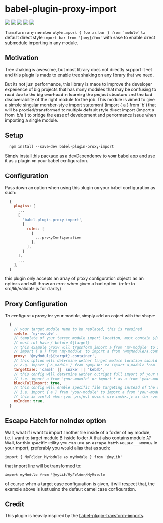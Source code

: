 # babel-plugin-proxy-import

![](https://img.shields.io/circleci/project/github/dharmawankenny/babel-plugin-proxy-import/master.svg?logo=circleci&logoColor=ffffff) ![](https://img.shields.io/codecov/c/gh/dharmawankenny/babel-plugin-proxy-import.svg?logo=codecov&logoColor=ffffff) ![](https://img.shields.io/david/dharmawankenny/babel-plugin-proxy-import.svg?logo=node.js&logoColor=ffffff) ![](https://img.shields.io/github/license/dharmawankenny/babel-plugin-proxy-import.svg) ![](https://img.shields.io/github/issues-raw/dharmawankenny/babel-plugin-proxy-import.svg?logo=github&logoColor=ffffff)


Transform any member style `import { foo as bar } from 'module'` to default direct style `import bar from '{any}/foo'` with ease to enable direct submodule importing in any module.

## Motivation

Tree shaking is awesome, but most library does not directly support it yet and this plugin is made to enable tree shaking on any library that we need.

But its not just performance, this library is made to improve the developer experience of big projects that has many modules that may be confusing to read due to the big overhead in learning the project structure and the bad discoverability of the right module for the job. This module is aimed to give a simple singular member-style import statement (import { a } from 'b') that will be proxied/transformed to multiple default style direct import (import a from 'b/a') to bridge the ease of development and performance issue when importing a single module.

## Setup

```
  npm install --save-dev babel-plugin-proxy-import
 ```

Simply install this package as a devDependency to your babel app and use it as a plugin on your babel configuration.


## Configuration

Pass down an option when using this plugin on your babel configuration as such:

```js
  {
    plugins: [
      ...
      [
        'babel-plugin-proxy-import',
        {
          rules: [
            {
              ...proxyConfiguration
            },
          ],
        }
      ],
      ...
    ],
  }
```

this plugin only accepts an array of proxy configuration objects as an options and will throw an error when given a bad option. (refer to src/lib/validate.js for clarity)

## Proxy Configuration

To configure a proxy for your module, simply add an object with the shape:

```js
  {
    // your target module name to be replaced, this is required
    module: 'my-module',
    // template of your target module import location, must contain ${target} that will be replaced with the import target,
    // must not have / before ${target}
    // this example proxy will transform import a from 'my-module' to import a from '@myModule.container' and
    // import { a } from 'my-module' to import a from '@myModule/a.container', refer to src/lib/resolveBaseTargetModule.js for clarity
    proxy: '@myModule${target}.container',
    // this option will determine wether target module location should be transformed to one of the three case structure
    // e.g. import { a_module } from '@myLib' to import a_module from '@myLib/aModule', will default to camel case
    targetCase: 'camel' || 'snake' || 'kebab',
    // this config will determine wether outright full import of your module is not allowed or not
    // i.e. import a from 'your-module' or import * as a from 'your-module'
    blockFullImport: true,
    // this config will enable specific file targeting instead of the root folder targeting when importing a module
    // i.e. import { a } from 'your-module' to import a from 'your-module/a/a' instead of 'your-module/a'
    // this is useful when your project doesnt use index.js as the root of your module
    noIndex: true,
  }
```

## Escape Hatch for noIndex option

Wait, what if i want to import another file inside of a folder of my module, i.e. i want to target module B inside folder A that also contains module A? Well, for this specific utility you can use an escape hatch `FOLDER___MODULE` in your import, preferably you would alias that as such:

`import { MyFolder_MyModule as myModule } from '@myLib'`

that import line will be transformed to:

`import myModule from '@myLib/MyFolder/MyModule`

of course when a target case configuration is given, it will respect that, the example above is just using the default camel case configuration.


## Credit

This plugin is heavily inspired by the [babel-plugin-transform-imports](https://www.npmjs.com/package/babel-plugin-transform-imports).
